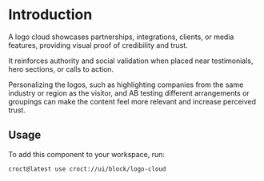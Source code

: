 # Introduction

A logo cloud showcases partnerships, integrations, clients, or media features, providing visual proof of credibility
and trust.

It reinforces authority and social validation when placed near testimonials, hero sections, or calls to action.

Personalizing the logos, such as highlighting companies from the same industry or region as the visitor, and AB testing
different arrangements or groupings can make the content feel more relevant and increase perceived trust.

## Usage

To add this component to your workspace, run:

```js-pm
croct@latest use croct://ui/block/logo-cloud
```
